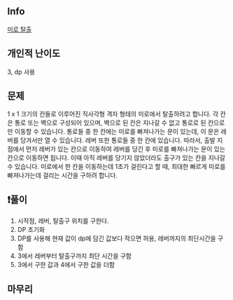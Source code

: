 ## Info
<a href="https://school.programmers.co.kr/learn/courses/30/lessons/159993" rel="nofollow">미로 탈출</a>

##  개인적 난이도
3, dp 사용

##  문제 
1 x 1 크기의 칸들로 이루어진 직사각형 격자 형태의 미로에서 탈출하려고 합니다. 각 칸은 통로 또는 벽으로 구성되어 있으며, 벽으로 된 칸은 지나갈 수 없고 통로로 된 칸으로만 이동할 수 있습니다. 통로들 중 한 칸에는 미로를 빠져나가는 문이 있는데, 이 문은 레버를 당겨서만 열 수 있습니다. 레버 또한 통로들 중 한 칸에 있습니다. 따라서, 출발 지점에서 먼저 레버가 있는 칸으로 이동하여 레버를 당긴 후 미로를 빠져나가는 문이 있는 칸으로 이동하면 됩니다. 이때 아직 레버를 당기지 않았더라도 출구가 있는 칸을 지나갈 수 있습니다. 미로에서 한 칸을 이동하는데 1초가 걸린다고 할 때, 최대한 빠르게 미로를 빠져나가는데 걸리는 시간을 구하려 합니다.



## ❗풀이
1. 시작점, 레버, 탈출구 위치를 구한다.
2. DP 초기화
3. DP를 사용해 현재 값이 dp에 담긴 값보다 작으면 허용, 레버까지의 최단시간을 구함
4. 3에서 레버부터 탈출구까지 최단 시간을 구함
5. 3에서 구한 값과 4에서 구한 값을 더함

## 마무리